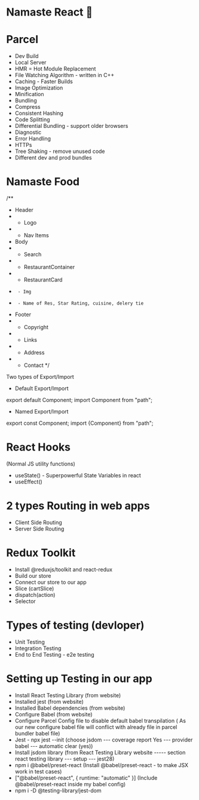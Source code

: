 # Namaste React 🚀


# Parcel
- Dev Build
- Local Server
- HMR = Hot Module Replacement
- File Watching Algorithm - written in C++
- Caching - Faster Builds
- Image Optimization
- Minification
- Bundling
- Compress
- Consistent Hashing
- Code Splitting
- Differential Bundling - support older browsers
- Diagnostic
- Error Handling
- HTTPs
- Tree Shaking - remove unused code
- Different dev and prod bundles



# Namaste Food


/**
 * Header
 *  - Logo
 *  - Nav Items
 * Body
 *  - Search
 *  - RestaurantContainer
 *    - RestaurantCard
 *      - Img
 *      - Name of Res, Star Rating, cuisine, delery tie
 * Footer
 *  - Copyright
 *  - Links
 *  - Address
 *  - Contact
 */



 Two types of Export/Import


- Default Export/Import

export default Component;
import Component from "path";


- Named Export/Import

export const Component;
import {Component} from "path";


# React Hooks
 (Normal JS utility functions)
- useState() - Superpowerful State Variables in react
- useEffect()



#  2 types Routing in web apps
 - Client Side Routing
 - Server Side Routing




 # Redux Toolkit
  - Install @reduxjs/toolkit and react-redux
  - Build our store
  - Connect our store to our app
  - Slice (cartSlice)
  - dispatch(action)
  - Selector


# Types of testing (devloper)
 - Unit Testing
 - Integration Testing
 - End to End Testing - e2e testing

# Setting up Testing in our app
 - Install React Testing Library (from website)
 - Installed jest (from website)
 - Installed Babel dependencies (from website)
 - Configure Babel  (from website)
 - Configure Parcel Config file to disable default babel transpilation ( As our new configure babel file will conflict with already file in parcel bundler babel file)
 - Jest  - npx jest --init    (choose jsdom ---  coverage report Yes ---  provider babel --- automatic clear (yes))
 - Install jsdom library (from React Testing Library website  ----- section react testing library --- setup --- jest28)
 - npm i @babel/preset-react (Install @babel/preset-react - to make JSX work in test cases)
 - ["@babel/preset-react", { runtime: "automatic" }] (Include @babel/preset-react inside my babel config)
 - npm i -D @testing-library/jest-dom
 